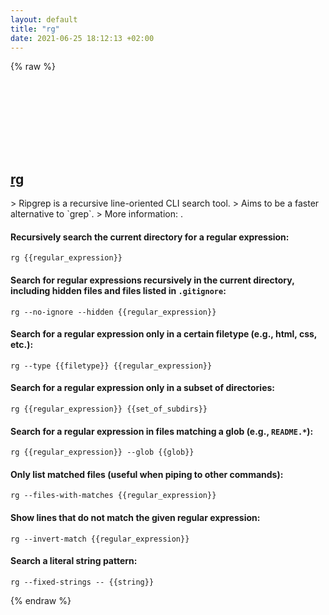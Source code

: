 ```yaml
---
layout: default
title: "rg"
date: 2021-06-25 18:12:13 +02:00
---
```

{% raw %}
<h2 id="rg">
  <a href="/en/common/rg.html">rg</a> <a href="#rg"><svg class="icon">
    <use href="/assets/images/unicode_sprite.svg#link" />
  </svg></a>
</h2>
> Ripgrep is a recursive line-oriented CLI search tool.
> Aims to be a faster alternative to `grep`.
> More information: <https://github.com/BurntSushi/ripgrep>.

#### Recursively search the current directory for a regular expression:
```shell
rg {{regular_expression}}
```
#### Search for regular expressions recursively in the current directory, including hidden files and files listed in `.gitignore`:
```shell
rg --no-ignore --hidden {{regular_expression}}
```
#### Search for a regular expression only in a certain filetype (e.g., html, css, etc.):
```shell
rg --type {{filetype}} {{regular_expression}}
```
#### Search for a regular expression only in a subset of directories:
```shell
rg {{regular_expression}} {{set_of_subdirs}}
```
#### Search for a regular expression in files matching a glob (e.g., `README.*`):
```shell
rg {{regular_expression}} --glob {{glob}}
```
#### Only list matched files (useful when piping to other commands):
```shell
rg --files-with-matches {{regular_expression}}
```
#### Show lines that do not match the given regular expression:
```shell
rg --invert-match {{regular_expression}}
```
#### Search a literal string pattern:
```shell
rg --fixed-strings -- {{string}}
```
{% endraw %}